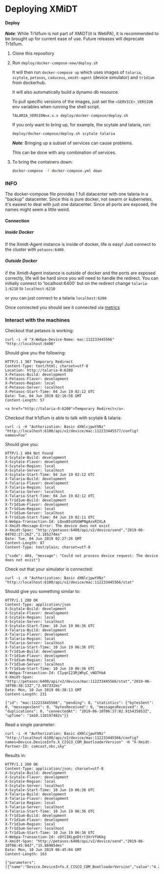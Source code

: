# Deploying XMiDT

#### Deploy
_**Note**_: While Tr1d1um is not part of XMiDT(it is WebPA), it is recommended to be
brought up for current ease of use. Future releases will deprecate Tr1d1um.

1. Clone this repository

2. Run `deploy/docker-compose-new/deploy.sh`  

    It will then run `docker-compose up` which uses images of `talaria`, `scytale`, `petasos`, `caduceus`, `xmidt-agent` (device simulator) and `tr1d1um` from dockerhub. 

    It will also automatically build a dynamo db resource. 

    To pull specific versions of the images, just set the `<SERVICE>_VERSION` env variables when running the shell script.

    ```
    TALARIA_VERSION=x.x.x deploy/docker-compose/deploy.sh
    ```

    If you only want to bring up, for example, the scytale and talaria, run:
    ```bash
    deploy/docker-compose/deploy.sh scytale talaria
    ```
    _**Note**_: Bringing up a subset of services can cause problems.
    
    This can be done with any combination of services.

3. To bring the containers down:
   ```bash
   docker-compose -f docker-compose.yml down
   ```

### INFO
The docker-compose file provides 1 full datacenter with one talaria in a "backup"
datacenter. Since this is pure docker, not swarm or kubernetes, it's easiest to
deal with just one datacenter. Since all ports are exposed, the names might seem a little weird.

#### Connection
##### Inside Docker
If the Xmidt-Agent instance is inside of docker, life is easy! Just connect to the cluster with `petasos:6400`.

##### Outside Docker
if the Xmidt-Agent instance is outside of docker and the ports are exposed correctly, life
will be hard since you will need to handle the redirect.
You can initially connect to 'localhost:6400' but on the redirect change `talaria-1:6210` to `localhost:6210`

or you can just connect to a talaria `localhost:6200`

Once connected you should see it connected via [metrics](http://localhost:9090/graph?g0.range_input=1h&g0.expr=xmidt_talaria_device_count&g0.tab=0)

### Interact with the machines

Checkout that petasos is working:
```
curl -i -H "X-Webpa-Device-Name: mac:112233445566" "http://localhost:6400"
```

Should give you the following:
```
HTTP/1.1 307 Temporary Redirect
Content-Type: text/html; charset=utf-8
Location: http://talaria-0:6200
X-Petasos-Build: development
X-Petasos-Flavor: development
X-Petasos-Region: local
X-Petasos-Server: localhost
X-Petasos-Start-Time: 04 Jun 19 02:12 UTC
Date: Tue, 04 Jun 2019 02:16:58 GMT
Content-Length: 57

<a href="http://talaria-0:6200">Temporary Redirect</a>.
```

Checkout that tr1d1um is able to talk with scytale & talaria:
```
curl -i -H "Authorization: Basic dXNlcjpwYXNz" "http://localhost:6100/api/v2/device/mac:112233445577/config?names=Foo"
```

Should give you:
```
HTTP/1.1 404 Not Found
X-Scytale-Build: development
X-Scytale-Flavor: development
X-Scytale-Region: local
X-Scytale-Server: localhost
X-Scytale-Start-Time: 04 Jun 19 02:12 UTC
X-Talaria-Build: development
X-Talaria-Flavor: development
X-Talaria-Region: local
X-Talaria-Server: localhost
X-Talaria-Start-Time: 04 Jun 19 02:12 UTC
X-Tr1d1um-Build: development
X-Tr1d1um-Flavor: development
X-Tr1d1um-Region: local
X-Tr1d1um-Server: localhost
X-Tr1d1um-Start-Time: 04 Jun 19 02:11 UTC
X-Webpa-Transaction-Id: LQxoB5sUSGWPNgAzxRIXLA
X-Xmidt-Message-Error: The device does not exist
X-Xmidt-Span: "http://petasos:6400/api/v2/device/send","2019-06-04T02:27:26Z","2.185274ms"
Date: Tue, 04 Jun 2019 02:27:26 GMT
Content-Length: 87
Content-Type: text/plain; charset=utf-8

{"code": 404, "message": "Could not process device request: The device does not exist"}
```

Check out that your simulator is connected:

```
curl -i -H "Authorization: Basic dXNlcjpwYXNz" "http://localhost:6100/api/v2/device/mac:112233445566/stat"
```

Should give you something similar to:

```
HTTP/1.1 200 OK
Content-Type: application/json
X-Scytale-Build: development
X-Scytale-Flavor: development
X-Scytale-Region: local
X-Scytale-Server: localhost
X-Scytale-Start-Time: 10 Jun 19 06:36 UTC
X-Talaria-Build: development
X-Talaria-Flavor: development
X-Talaria-Region: local
X-Talaria-Server: localhost
X-Talaria-Start-Time: 10 Jun 19 06:36 UTC
X-Tr1d1um-Build: development
X-Tr1d1um-Flavor: development
X-Tr1d1um-Region: local
X-Tr1d1um-Server: localhost
X-Tr1d1um-Start-Time: 10 Jun 19 06:36 UTC
X-Webpa-Transaction-Id: CIyqnI23RjWhyC_vNO7hbA
X-Xmidt-Span: "http://petasos:6400/api/v2/device/mac:112233445566/stat","2019-06-10T06:38:13Z","2.947332ms"
Date: Mon, 10 Jun 2019 06:38:13 GMT
Content-Length: 231

{"id": "mac:112233445566", "pending": 0, "statistics": {"bytesSent": 0, "messagesSent": 0, "bytesReceived": 0, "messagesReceived": 0, "duplications": 0, "connectedAt": "2019-06-10T06:37:02.915435853Z", "upTime": "1m10.110197482s"}}
```

Read a single parameter:

```
curl -i -H "Authorization: Basic dXNlcjpwYXNz" "http://localhost:6100/api/v2/device/mac:112233445566/config?names=Device.DeviceInfo.X_CISCO_COM_BootloaderVersion" -H "X-Xmidt-Partner-ID: comcast,nbc,sky"
```

Results in:
```
HTTP/1.1 200 OK
Content-Type: application/json; charset=utf-8
X-Scytale-Build: development
X-Scytale-Flavor: development
X-Scytale-Region: local
X-Scytale-Server: localhost
X-Scytale-Start-Time: 10 Jun 19 06:36 UTC
X-Talaria-Build: development
X-Talaria-Flavor: development
X-Talaria-Region: local
X-Talaria-Server: localhost
X-Talaria-Start-Time: 10 Jun 19 06:36 UTC
X-Tr1d1um-Build: development
X-Tr1d1um-Flavor: development
X-Tr1d1um-Region: local
X-Tr1d1um-Server: localhost
X-Tr1d1um-Start-Time: 10 Jun 19 06:36 UTC
X-Webpa-Transaction-Id: cDYIIKLgoDtrt3XrVfUKkg
X-Xmidt-Span: "http://petasos:6400/api/v2/device/send","2019-06-10T06:45:04Z","15.869854ms"
Date: Mon, 10 Jun 2019 06:45:04 GMT
Content-Length: 163

{"parameters":[{"name":"Device.DeviceInfo.X_CISCO_COM_BootloaderVersion","value":"4.2.0.45","dataType":0,"parameterCount":1,"message":"Success"}],"statusCode":200}
```
